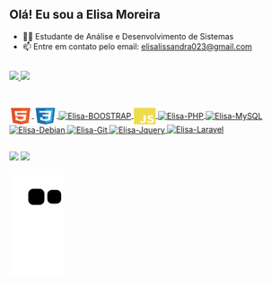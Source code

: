 ## Olá! Eu sou a Elisa Moreira

- 👩‍🎓 Estudante de Análise e Desenvolvimento de Sistemas
- 📫 Entre em contato pelo email: elisalissandra023@gmail.com


##

 <div>
  <a href="https://github.com/ElisaLissandra">
  <img height="180em" src="https://github-readme-stats.vercel.app/api?username=ElisaLissandra&show_icons=true&theme=cobalt&include_all_commits=true&count_private=true"/>
  <img height="180em" src="https://github-readme-stats.vercel.app/api/top-langs/?username=ElisaLissandra&layout=compact&langs_count=7&theme=cobalt"/>
</div>
  
  ##
  
<div style="display: inline_block"><br>

 <!-- Icone HTML-->
 <img align="center" alt="Elisa-HTML" height="30" width="40" src="https://raw.githubusercontent.com/devicons/devicon/master/icons/html5/html5-original.svg" />
 
 <!-- Icone Css -->
 <img align="center" alt="Elisa-CSS" height="30" width="40" src="https://raw.githubusercontent.com/devicons/devicon/master/icons/css3/css3-original.svg" />
 
 <!-- Icone Bootstrap-->
 <img align="center" alt="Elisa-BOOSTRAP" height="30" width="40" src="https://cdn.jsdelivr.net/gh/devicons/devicon/icons/bootstrap/bootstrap-original.svg" />
 
 <!-- Icone JavaScript-->
 <img align="center" alt="Elisa-JS" height="30" width="40" src="https://raw.githubusercontent.com/devicons/devicon/master/icons/javascript/javascript-plain.svg" />
 
 <!-- Icone PHP-->
 <img align="center" alt="Elisa-PHP" height="50" width="45" src="https://cdn.jsdelivr.net/gh/devicons/devicon@latest/icons/php/php-original.svg" />
 
 <!-- Icone MySQL-->  
 <img  align="center" alt="Elisa-MySQL" height="50" width="45" src="https://cdn.jsdelivr.net/gh/devicons/devicon@latest/icons/mysql/mysql-original.svg" />
 
 <!-- Icone Debian-->
 <img align="center" alt="Elisa-Debian" height="30" width="40" src="https://cdn.jsdelivr.net/gh/devicons/devicon/icons/debian/debian-original.svg" />

 <!-- Icone Git-->
 <img align="center" alt="Elisa-Git" height="30" width="40" src="https://cdn.jsdelivr.net/gh/devicons/devicon/icons/git/git-original.svg" />

<!-- Icone Jquery-->
<img align="center" alt="Elisa-Jquery" height="30" width="40" src="https://cdn.jsdelivr.net/gh/devicons/devicon/icons/jquery/jquery-original.svg" />

 <!-- Icone Laravel -->
 <img  lign="center" alt="Elisa-Laravel" height="30" width="40" src="https://cdn.jsdelivr.net/gh/devicons/devicon@latest/icons/laravel/laravel-original.svg" />
          
         
</div>
 
  ##
 
 <div> 
  <a href = "mailto:elisalissandra023@gmail.com"><img src="https://img.shields.io/badge/-Gmail-%23333?style=for-the-badge&logo=gmail&logoColor=white" target="_blank"></a>
  <a href="https://www.linkedin.com/in/elisa-lissandra-moreira-845013214/" target="_blank"><img src="https://img.shields.io/badge/-LinkedIn-%230077B5?style=for-the-badge&logo=linkedin&logoColor=white" target="_blank"></a> 


 
  ![Snake animation](https://github.com/rafaballerini/rafaballerini/blob/output/github-contribution-grid-snake.svg)
 
</div>

  

